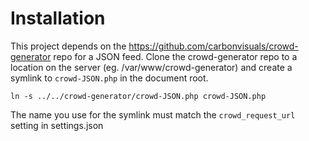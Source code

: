 
# Installation

This project depends on the https://github.com/carbonvisuals/crowd-generator repo for a JSON feed. Clone the crowd-generator repo to a location on the server (eg. /var/www/crowd-generator) and create a symlink to `crowd-JSON.php` in the document root.

```
ln -s ../../crowd-generator/crowd-JSON.php crowd-JSON.php
```

The name you use for the symlink must match the `crowd_request_url` setting in settings.json
